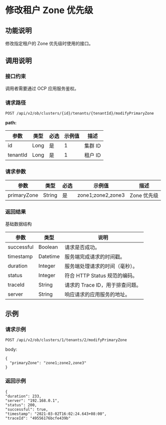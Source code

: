 修改租户 Zone 优先级 
==================================



功能说明 
-------------------------

修改指定租户的 Zone 优先级时使用的接口。

调用说明 
-------------------------

### 接口约束 

调用者需要通过 OCP 应用服务鉴权。

### 请求路径 

`POST /api/v2/ob/clusters/{id}/tenants/{tenantId}/modifyPrimaryZone`

**path:** 


|    参数    |  类型  | 必选 | 示例值 |  描述   |
|----------|------|----|-----|-------|
| id       | Long | 是  | 1   | 集群 ID |
| tenantId | Long | 是  | 1   | 租户 ID |



### 请求参数 



|     参数      |   类型   | 必选 |        示例值        |    描述    |
|-------------|--------|----|-------------------|----------|
| primaryZone | String | 是  | zone1;zone2,zone3 | Zone 优先级 |



### 返回结果 

基础数据结构


|     参数     |    类型    |          说明           |
|------------|----------|-----------------------|
| successful | Boolean  | 请求是否成功。               |
| timestamp  | Datetime | 服务端完成请求的时间戳。          |
| duration   | Integer  | 服务端处理请求的时间（毫秒）。       |
| status     | Integer  | 符合 HTTP Status 规范的编码。 |
| traceId    | String   | 请求的 Trace ID，用于排查问题。  |
| server     | String   | 响应请求的应用服务的地址。         |



示例 
-----------------------

### 请求示例 

`POST /api/v2/ob/clusters/1/tenants/2/modifyPrimaryZone`

body:

```unknow
{
  "primaryZone": "zone1;zone2,zone3"
}
```



### 返回示例 

```unknow
{
"duration": 233,
"server": "192.168.0.1",
"status": 200,
"successful": true,
"timestamp": "2021-03-02T16:02:24.643+08:00",
"traceId": "49556176bcfe439b"
```



